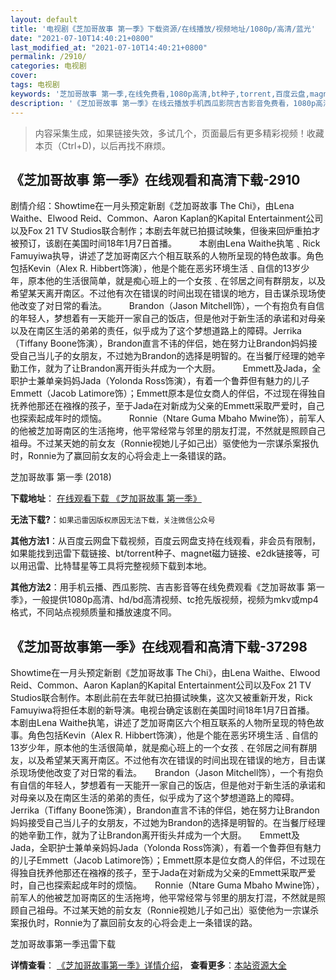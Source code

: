 ```yaml
---
layout: default
title: '电视剧《芝加哥故事 第一季》下载资源/在线播放/视频地址/1080p/高清/蓝光'
date: "2021-07-10T14:40:21+0800"
last_modified_at: "2021-07-10T14:40:21+0800"
permalink: /2910/
categories: 电视剧
cover:
tags: 电视剧
keywords: '芝加哥故事 第一季,在线免费看,1080p高清,bt种子,torrent,百度云盘,magnet,磁力链,迅雷下载资源'
description: '《芝加哥故事 第一季》在线云播放手机西瓜影院吉吉影音免费看，1080p高清bd/hd未删减完整版和tc抢先枪版，mkv/mp4格式，附带bt/torrent种子、magnet/磁力链、百度云盘、网盘资源迅雷下载链接'
---
```


>内容采集生成，如果链接失效，多试几个，页面最后有更多精彩视频！收藏本页（Ctrl+D)，以后再找不麻烦。


## 《芝加哥故事 第一季》在线观看和高清下载-2910

剧情介绍：Showtime在一月头预定新剧《芝加哥故事 The Chi》，由Lena Waithe、Elwood Reid、Common、Aaron Kaplan的Kapital Entertainment公司以及Fox 21 TV Studios联合制作；本剧去年就已拍摄试映集，但後来回炉重拍才被预订，该剧在美国时间18年1月7日首播。  　　本剧由Lena Waithe执笔﹑Rick Famuyiwa执导，讲述了芝加哥南区六个相互联系的人物所呈现的特色故事。角色包括Kevin（Alex R. Hibbert饰演），他是个能在恶劣环境生活﹑自信的13岁少年，原本他的生活很简单，就是痴心班上的一个女孩﹑在邻居之间有群朋友，以及希望某天离开南区。不过他有次在错误的时间出现在错误的地方，目击谋杀现场使他改变了对日常的看法。  　　Brandon（Jason Mitchell饰），一个有抱负有自信的年轻人，梦想着有一天能开一家自己的饭店，但是他对于新生活的承诺和对母亲以及在南区生活的弟弟的责任，似乎成为了这个梦想道路上的障碍。Jerrika（Tiffany Boone饰演），Brandon直言不讳的伴侣，她在努力让Brandon妈妈接受自己当儿子的女朋友，不过她为Brandon的选择是明智的。在当餐厅经理的她辛勤工作，就为了让Brandon离开街头幷成为一个大厨。  　　Emmett及Jada，全职护士兼单亲妈妈Jada（Yolonda Ross饰演），有着一个鲁莽但有魅力的儿子Emmett（Jacob Latimore饰）；Emmett原本是位女商人的伴侣，不过现在得独自抚养他那还在襁褓的孩子，至于Jada在对新成为父亲的Emmett采取严爱时，自己也探索起成年时的烦恼。  　　Ronnie（Ntare Guma Mbaho Mwine饰），前军人的他被芝加哥南区的生活拖垮，他平常经常与邻里的朋友打混，不然就是照顾自己祖母。不过某天她的前女友（Ronnie视她儿子如己出）驱使他为一宗谋杀案报仇时，Ronnie为了赢回前女友的心将会走上一条错误的路。


芝加哥故事 第一季 (2018)

**下载地址**： [在线观看下载 《芝加哥故事 第一季》](https://www.btbtdy.me/btdy/dy12398.html) 


**无法下载?**：`如果迅雷因版权原因无法下载，关注微信公众号 `

**其他方法1**：从百度云网盘下载视频，百度云网盘支持在线观看，非会员有限制，如果能找到迅雷下载链接、bt/torrent种子、magnet磁力链接、e2dk链接等，可以用迅雷、比特彗星等工具将完整视频下载到本地。

**其他方法2**：用手机云播、西瓜影院、吉吉影音等在线免费观看《芝加哥故事 第一季》，一般提供1080p高清、hd/bd高清视频、tc抢先版视频，视频为mkv或mp4格式，不同站点视频质量和播放速度不同。


## 《芝加哥故事第一季》在线观看和高清下载-37298

Showtime在一月头预定新剧《芝加哥故事 The Chi》，由Lena Waithe、Elwood Reid、Common、Aaron Kaplan的Kapital Entertainment公司以及Fox 21 TV Studios联合制作。本剧此前在去年就已拍摄试映集，这次又被重新开发，Rick Famuyiwa将担任本剧的新导演。电视台确定该剧在美国时间18年1月7日首播。　　本剧由Lena Waithe执笔，讲述了芝加哥南区六个相互联系的人物所呈现的特色故事。角色包括Kevin（Alex R. Hibbert饰演），他是个能在恶劣环境生活﹑自信的13岁少年，原本他的生活很简单，就是痴心班上的一个女孩﹑在邻居之间有群朋友，以及希望某天离开南区。不过他有次在错误的时间出现在错误的地方，目击谋杀现场使他改变了对日常的看法。　　Brandon（Jason Mitchell饰），一个有抱负有自信的年轻人，梦想着有一天能开一家自己的饭店，但是他对于新生活的承诺和对母亲以及在南区生活的弟弟的责任，似乎成为了这个梦想道路上的障碍。Jerrika（Tiffany Boone饰演），Brandon直言不讳的伴侣，她在努力让Brandon妈妈接受自己当儿子的女朋友，不过她为Brandon的选择是明智的。在当餐厅经理的她辛勤工作，就为了让Brandon离开街头幷成为一个大厨。　　Emmett及Jada，全职护士兼单亲妈妈Jada（Yolonda Ross饰演），有着一个鲁莽但有魅力的儿子Emmett（Jacob Latimore饰）；Emmett原本是位女商人的伴侣，不过现在得独自抚养他那还在襁褓的孩子，至于Jada在对新成为父亲的Emmett采取严爱时，自己也探索起成年时的烦恼。　　Ronnie（Ntare Guma Mbaho Mwine饰），前军人的他被芝加哥南区的生活拖垮，他平常经常与邻里的朋友打混，不然就是照顾自己祖母。不过某天她的前女友（Ronnie视她儿子如己出）驱使他为一宗谋杀案报仇时，Ronnie为了赢回前女友的心将会走上一条错误的路。


芝加哥故事第一季迅雷下载

**详情查看**： [《芝加哥故事第一季》详情介绍](/movie/37298/)， **查看更多**：[本站资源大全](/movie/t/all/)

